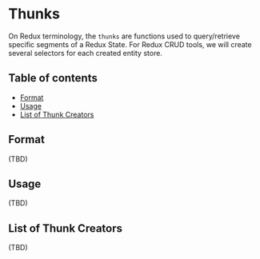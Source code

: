 # Thunks <!-- omit in toc -->

On Redux terminology, the `thunks` are functions used to query/retrieve specific segments of a Redux State. For Redux CRUD tools, we will create several selectors for each created entity store.

## Table of contents <!-- omit in toc -->
- [Format](#format)
- [Usage](#usage)
- [List of Thunk Creators](#list-of-thunk-creators)

## Format
(TBD)

## Usage
(TBD)

## List of Thunk Creators
(TBD)

